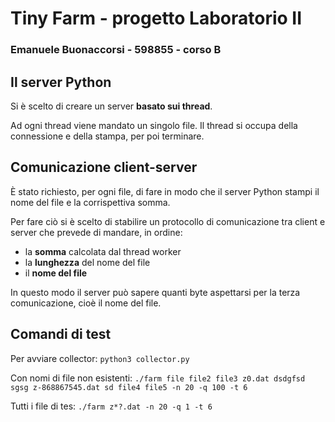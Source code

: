 # Tiny Farm - progetto Laboratorio II

### Emanuele Buonaccorsi - 598855 - corso B

## Il server Python
Si è scelto di creare un server **basato sui thread**. 

Ad ogni thread viene mandato un singolo file. Il thread si occupa della connessione e della stampa, per poi terminare.
## Comunicazione client-server
È stato richiesto, per ogni file, di fare in modo che il server Python stampi il nome del file e la corrispettiva somma.

Per fare ciò si è scelto di stabilire un protocollo di comunicazione tra client e server che prevede di mandare, in ordine:
- la **somma** calcolata dal thread worker
- la **lunghezza** del nome del file
- il **nome del file**
  
In questo modo il server può sapere quanti byte aspettarsi per la terza comunicazione, cioè il nome del file. 
## Comandi di test
Per avviare collector: `python3 collector.py`


Con nomi di file non esistenti:
`./farm file file2 file3 z0.dat dsdgfsd sgsg z-868867545.dat sd file4 file5 -n 20 -q 100 -t 6`

Tutti i file di tes:
`./farm z*?.dat -n 20 -q 1 -t 6`
